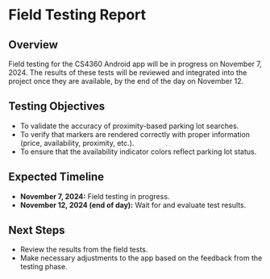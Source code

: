 # Field Testing Report

## Overview
Field testing for the CS4360 Android app will be in progress on November 7, 2024. The results of these tests will be reviewed and integrated into the project once they are available, by the end of the day on November 12.

## Testing Objectives
- To validate the accuracy of proximity-based parking lot searches.
- To verify that markers are rendered correctly with proper information (price, availability, proximity, etc.).
- To ensure that the availability indicator colors reflect parking lot status.

## Expected Timeline
- **November 7, 2024:** Field testing in progress.
- **November 12, 2024 (end of day):** Wait for and evaluate test results.

## Next Steps
- Review the results from the field tests.
- Make necessary adjustments to the app based on the feedback from the testing phase.